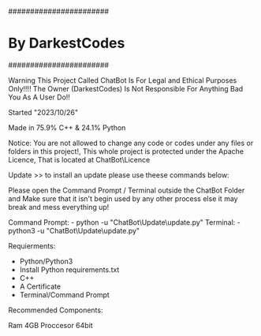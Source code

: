 #######################
#   By DarkestCodes   #
#######################

Warning This Project Called ChatBot Is For Legal and Ethical Purposes Only!!!!
The Owner (DarkestCodes) Is Not Responsible For Anything Bad You As A User Do!!


Started "2023/10/26"

Made in 75.9% C++ & 24.1% Python

Notice: You are not allowed to change any code or codes under any files or folders in this project!,
This whole project is protected under the Apache Licence, That is located at ChatBot\Licence


Update >> to install an update please use theese commands below:

Please open the Command Prompt / Terminal outside the ChatBot Folder and Make sure that it isn't begin used by any other process else it may break and mess everything up!

Command Prompt:
    - python -u "ChatBot\Update\update.py"
Terminal:
    - python3 -u "ChatBot\Update\update.py"

Requierments:

- Python/Python3
- Install Python requirements.txt
- C++
- A Certificate
- Terminal/Command Prompt

Recommended Components:

Ram 4GB
Proccesor 64bit
